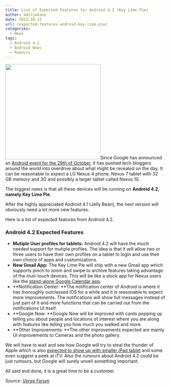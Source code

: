 ```yaml
---
title: List of Expected Features for Android 4.2 (Key Lime Pie)
author: adityakane
date: 2012-10-22
url: /expected-features-android-key-lime-pie/
categories:
  - News
tags:
  - Android 4.2
  - Android News
  - Rumours
---
```

[<img class="size-full wp-image-33129 alignright" title="Android_logo" src="http://cdn.devilsworkshop.org/files/2010/11/Android_logo.png" alt="" width="300" height="300" />][1]Since Google has announced an [Android event for the 29th of October][2], it has pushed tech bloggers around the world into overdrive about what might be revealed on the day. It can be reasonable to expect a LG Nexus 4 phone, Nexus 7 tablet with 32 GB memory and 3G and possibly a larger tablet called Nexus 10.

The biggest news is that all these devices will be running on **Android 4.2, namely Key Lime Pie**.

After the highly appreciated Android 4.1 (Jelly Bean), the next version will obviously need a lot more new features.

Here is a list of expected features from Android 4.2.

### Android 4.2 Expected Features

  * **Mutiple User profiles for tablets:** Android 4.2 will have the much needed support for mutiple profiles. The idea is that it will allow two or three users to have their own profiles on a tablet to login and use their own choice of apps and customizations.
  * **New Gmail App:** The Key Lime Pie will ship with a new Gmail app which supports pinch to zoom and swipe to archive features taking advantage of the muti-touch devices. This will be like a stock app for Nexus users like the [stand-alone Google Calendar app][3].
  * **Notification Center: **The notification center of Android is where it has thoroughly outclassed iOS for a while and it is reasonable to expect more improvements. The notifications will show full messages instead of just part of it and more functions that can be carried out from the notifications UI itself.
  * **Google Now: **Google Now will be improved with cards popping up telling you about people and locations of interest where you are along with features like telling you how much you walked and more.
  * **Other Improvements: **The other improvements expected are mainly UI improvements to Cameras and the photo gallery.

We will have to wait and see how Google will try to steal the thunder of Apple which is also [expected to show up with smaller iPad tablet][4] and some even suggest a peek at iTV. Also the rumours about Android 4.2 could be just rumours, but Google will surely unveil something important.

All said and done, it is a great time to be a customer.

*Source: <a href="http://www.theverge.com/2012/10/19/3526558/google-event-details" onclick="_gaq.push(['_trackEvent', 'outbound-article', 'http://www.theverge.com/2012/10/19/3526558/google-event-details', 'Verge Forum']);" >Verge Forum</a>*

 [1]: http://cdn.devilsworkshop.org/files/2010/11/Android_logo.png
 [2]: http://devilsworkshop.org/news/google-sends-out-android-event-october-29/67253/ "Google's Invitation for Android Event on 29th October 2012"
 [3]: http://devilsworkshop.org/news/google-releases-standalone-calendar-app-android/67296/ "Use Google Calendar standalone App on Android"
 [4]: http://devilsworkshop.org/news/apple-ipad-mini-23october/67081/ "Apple expected to reveal iPad Mini on 23rd October"
